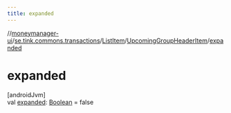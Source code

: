 ```yaml
---
title: expanded
---
```

//[moneymanager-ui](../../../../index.html)/[se.tink.commons.transactions](../../index.html)/[ListItem](../index.html)/[UpcomingGroupHeaderItem](index.html)/[expanded](expanded.html)



# expanded



[androidJvm]\
val [expanded](expanded.html): [Boolean](https://kotlinlang.org/api/latest/jvm/stdlib/kotlin/-boolean/index.html) = false




